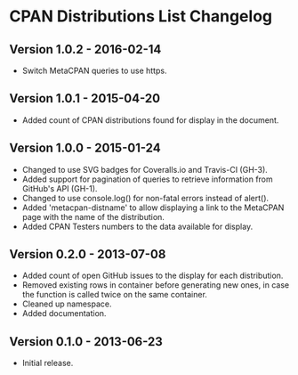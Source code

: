 CPAN Distributions List Changelog
=================================

Version 1.0.2 - 2016-02-14
--------------------------

 * Switch MetaCPAN queries to use https.


Version 1.0.1 - 2015-04-20
--------------------------

 * Added count of CPAN distributions found for display in the document.

Version 1.0.0 - 2015-01-24
--------------------------

 * Changed to use SVG badges for Coveralls.io and Travis-CI (GH-3).
 * Added support for pagination of queries to retrieve information from
   GitHub's API (GH-1).
 * Changed to use console.log() for non-fatal errors instead of alert().
 * Added 'metacpan-distname' to allow displaying a link to the MetaCPAN page
   with the name of the distribution.
 * Added CPAN Testers numbers to the data available for display.

Version 0.2.0 - 2013-07-08
--------------------------

 * Added count of open GitHub issues to the display for each distribution.
 * Removed existing rows in container before generating new ones, in case the
   function is called twice on the same container.
 * Cleaned up namespace.
 * Added documentation.

Version 0.1.0 - 2013-06-23
--------------------------

 * Initial release.
